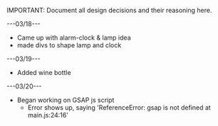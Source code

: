 IMPORTANT: Document all design decisions and their reasoning here.

---03/18---
- Came up with alarm-clock & lamp idea
- made divs to shape lamp and clock

---03/19---
- Added wine bottle

---03/20---
- Began working on GSAP js script
    - Error shows up, saying 'ReferenceError: gsap is not defined
    at main.js:24:16'
